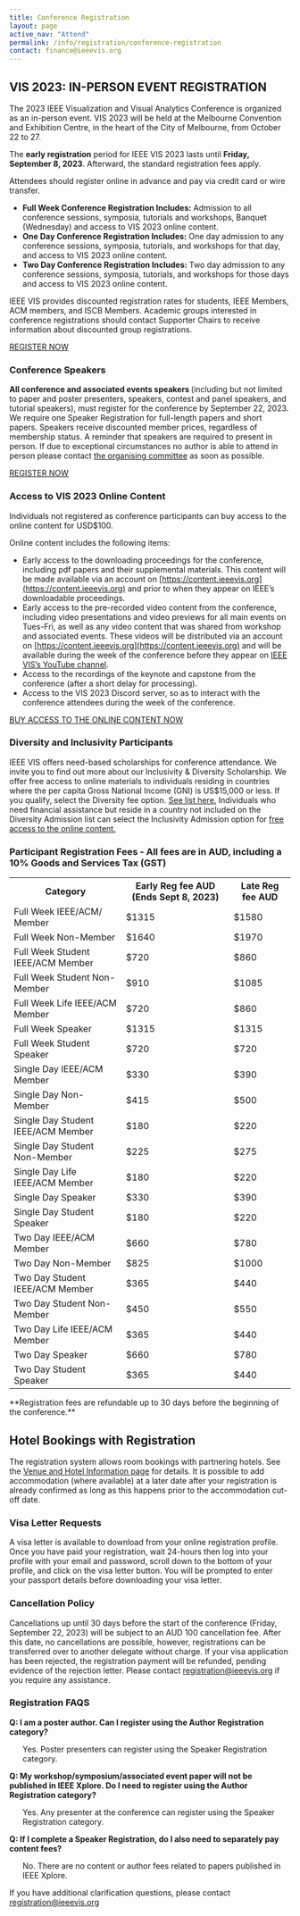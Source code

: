 ```yaml
---
title: Conference Registration
layout: page
active_nav: "Attend"
permalink: /info/registration/conference-registration
contact: finance@ieeevis.org
---
```

## VIS 2023: IN-PERSON EVENT REGISTRATION

The 2023 IEEE Visualization and Visual Analytics Conference is organized as an in-person event. VIS 2023 will be held at the Melbourne Convention and Exhibition Centre, in the heart of the City of Melbourne, from October 22 to 27.

The <b> early registration</b> period for IEEE VIS 2023 lasts until <b>Friday, September 8, 2023</b>. Afterward, the standard registration fees apply.

Attendees should register online in advance and pay via credit card or wire transfer.

<ul>
  <li><b>Full Week Conference Registration Includes:</b> Admission to all conference sessions, symposia, tutorials and workshops, Banquet (Wednesday) and access to VIS 2023 online content.</li>
<li><b>One Day Conference Registration Includes:</b> One day admission to any conference sessions, symposia, tutorials, and workshops for that day, and access to VIS 2023 online content.</li>
 <li><b>Two Day Conference Registration Includes:</b> Two day admission to any conference sessions, symposia, tutorials, and workshops for those days and access to VIS 2023 online content.</li>
</ul>

IEEE VIS provides discounted registration rates for students, IEEE Members, ACM members, and ISCB Members. Academic groups interested in conference registrations should contact Supporter Chairs to receive information about discounted group registrations.

<a class="button" href="https://members.asnevents.com.au/register/event/1856">REGISTER NOW</a>

  
### Conference Speakers
<b>All conference and associated events speakers </b> (including but not limited to paper and poster presenters, speakers, contest and panel speakers, and tutorial speakers), must register for the conference by September 22, 2023. 
We require one Speaker Registration for full-length papers and short papers. Speakers receive discounted member prices, regardless of membership status. A reminder that speakers are required to present in person. If due to exceptional circumstances no author is able to attend in person please contact [the organising committee](mailto:info@ieeevis.org) as soon as possible.

<a class="button" href="https://members.asnevents.com.au/register/event/1856">REGISTER NOW</a>


### Access to VIS 2023 Online Content
Individuals not registered as conference participants can buy access to the online content for USD$100. 


Online content includes the following items:
- Early access to the downloading proceedings for the conference, including pdf papers and their supplemental materials.  This content will be made available via an account on [https://content.ieeevis.org](https://content.ieeevis.org) and prior to when they appear on IEEE’s downloadable proceedings.
- Early access to the pre-recorded video content from the conference, including video presentations and video previews for all main events on Tues-Fri, as well as any video content that was shared from workshop and associated events.  These videos will be distributed via an account on [https://content.ieeevis.org](https://content.ieeevis.org) and will be available during the week of the conference before they appear on [IEEE VIS’s YouTube channel](https://www.youtube.com/c/ieeevisualizationconference).
- Access to the recordings of the keynote and capstone from the conference (after a short delay for processing).
- Access to the VIS 2023 Discord server, so as to interact with the conference attendees during the week of the conference.

<a class="button" href="https://www.eventbrite.com/e/548129890257">BUY ACCESS TO THE ONLINE CONTENT NOW</a>


### Diversity and Inclusivity Participants

IEEE VIS offers need-based scholarships for conference attendance. We invite you to find out more about our Inclusivity & Diversity Scholarship.
We offer free access to online materials to individuals residing in countries where the per capita Gross National Income (GNI) is US$15,000 or less. If you qualify, select the Diversity fee option. <a href="https://www.ieee.org/membership/join/emember-countries.html">
See list here.</a>
Individuals who need financial assistance but reside in a country not included on the Diversity Admission list can select the Inclusivity Admission option for <a href="https://www.eventbrite.com/e/548129890257">free access to the online content.</a>


### Participant Registration Fees - All fees are in AUD, including a 10% Goods and Services Tax (GST)
<table>
  <tr>
    <th>Category</th>
    <th>Early Reg fee AUD (Ends <b>Sept 8, 2023</b>)</th>
    <th>Late Reg fee AUD</th>
  </tr>
<tr>
    <td>Full Week IEEE/ACM/ Member</td>
    <td>$1315</td>
    <td>$1580</td>
</tr>
<tr>
    <td>Full Week Non-Member</td>
    <td>$1640</td>
    <td>$1970</td>
</tr>
<tr>
    <td>Full Week Student IEEE/ACM Member</td>
    <td>$720</td>
    <td>$860</td>
</tr>
<tr>
    <td>Full Week Student Non-Member</td>
    <td>$910</td>
    <td>$1085</td>
</tr>
<tr>
    <td>Full Week Life IEEE/ACM Member</td>
    <td>$720</td>
    <td>$860</td>
</tr>
  <tr>
    <td>Full Week Speaker</td>
    <td>$1315</td>
    <td>$1315</td>
</tr>
  <tr>
    <td>Full Week Student Speaker</td>
    <td>$720</td>
    <td>$720</td>
</tr>
<tr>
    <td>Single Day IEEE/ACM Member</td>
    <td>$330</td>
    <td>$390</td>
</tr>
<tr>
    <td>Single Day Non-Member</td>
    <td>$415</td>
    <td>$500</td>
</tr>
<tr>
    <td>Single Day Student IEEE/ACM Member</td>
    <td>$180</td>
    <td>$220</td>
</tr>
<tr>
    <td>Single Day Student Non-Member</td>
    <td>$225</td>
    <td>$275</td>
</tr>
<tr>
    <td>Single Day Life IEEE/ACM Member</td>
    <td>$180</td>
    <td>$220</td>
</tr>
 <tr>
    <td>Single Day Speaker</td>
    <td>$330</td>
    <td>$390</td>
</tr>
 <tr>
    <td>Single Day Student Speaker</td>
    <td>$180</td>
    <td>$220</td>
</tr>
<tr>
    <td>Two Day IEEE/ACM Member</td>
    <td>$660</td>
    <td>$780</td>
</tr>
<tr>
    <td>Two Day Non-Member</td>
    <td>$825</td>
    <td>$1000</td>
</tr>
<tr>
    <td>Two Day Student IEEE/ACM Member</td>
    <td>$365</td>
    <td>$440</td>
</tr>
<tr>
    <td>Two Day Student Non-Member</td>
    <td>$450</td>
    <td>$550</td>
</tr>
<tr>
    <td>Two Day Life IEEE/ACM Member</td>
    <td>$365</td>
    <td>$440</td>
</tr>
 <tr>
    <td>Two Day Speaker</td>
    <td>$660</td>
    <td>$780</td>
</tr>
 <tr>
    <td>Two Day Student Speaker</td>
    <td>$365</td>
    <td>$440</td>
</tr>
</table>
**Registration fees are refundable up to 30 days before the beginning of the conference.**

## Hotel Bookings with Registration
The registration system allows room bookings with partnering hotels.  See the <a href="https://ieeevis.org/year/2023/info/registration/conference-registration">Venue and Hotel Information page</a> for details.  It is possible to add accommodation (where available) at a later date after your registration is already confirmed as long as this happens prior to the accommodation cut-off date.

### Visa Letter Requests
A visa letter is available to download from your online registration profile. Once you have paid your registration, wait 24-hours then log into your profile with your email and password, scroll down to the bottom of your profile, and click on the visa letter button. You will be prompted to enter your passport details before downloading your visa letter.  


### Cancellation Policy
Cancellations up until 30 days before the start of the conference (Friday, September 22, 2023) will be subject to an AUD 100 cancellation fee. After this date, no cancellations are possible, however, registrations can be transferred over to another delegate without charge. If your visa application has been rejected, the registration payment will be refunded, pending evidence of the rejection letter. Please contact <a href="mailto:registration@ieeevis.org"> registration@ieeevis.org</a> if you require any assistance.


### Registration FAQS

**Q: I am a poster author. Can I register using the Author Registration category?**
<ul>
Yes. Poster presenters can register using the Speaker Registration category. 
</ul>

**Q: My workshop/symposium/associated event paper will not be published in IEEE Xplore. Do I need to register using the Author Registration category?**
<ul>
Yes. Any presenter at the conference can register using the Speaker Registration category. 
</ul>

**Q: If I complete a Speaker Registration, do I also need to separately pay content fees?**
<ul>
No. There are no content or author fees related to papers published in IEEE Xplore.
</ul>

If you have additional clarification questions, please contact <a href="mailto:registration@ieeevis.org"> registration@ieeevis.org</a>


